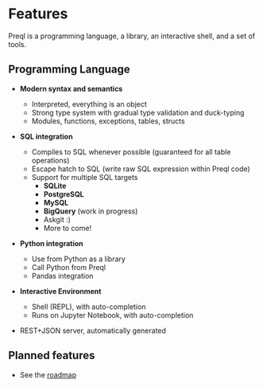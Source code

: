 # Features

Preql is a programming language, a library, an interactive shell, and a set of tools.

## Programming Language

- **Modern syntax and semantics**
    - Interpreted, everything is an object
    - Strong type system with gradual type validation and duck-typing
    - Modules, functions, exceptions, tables, structs
- **SQL integration**
    - Compiles to SQL whenever possible (guaranteed for all table operations)
    - Escape hatch to SQL (write raw SQL expression within Preql code)
    - Support for multiple SQL targets
        - **SQLite**
        - **PostgreSQL**
        - **MySQL**
        - **BigQuery** (work in progress)
        - Askgit :)
        - More to come!

- **Python integration**
    - Use from Python as a library
    - Call Python from Preql
    - Pandas integration

- **Interactive Environment**
    - Shell (REPL), with auto-completion
    - Runs on Jupyter Notebook, with auto-completion

- REST+JSON server, automatically generated


## Planned features

- See the [roadmap](roadmap.md)